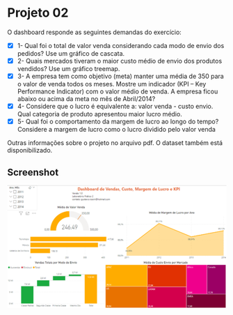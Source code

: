 # Projeto 02

O dashboard responde as seguintes demandas do exercício:

- [x] 1- Qual foi o total de valor venda considerando cada modo de envio dos pedidos? Use 
um gráfico de cascata.
- [x] 2- Quais mercados tiveram o maior custo médio de envio dos produtos vendidos? Use 
um gráfico treemap.
- [x] 3- A empresa tem como objetivo (meta) manter uma média de 350 para o valor de venda 
todos os meses. Mostre um indicador (KPI – Key Performance Indicator) com o valor 
médio de venda. A empresa ficou abaixo ou acima da meta no mês de Abril/2014?
- [x] 4- Considere que o lucro é equivalente a: valor venda - custo envio. Qual categoria de 
produto apresentou maior lucro médio.
- [x] 5- Qual foi o comportamento da margem de lucro ao longo do tempo? Considere a
margem de lucro como o lucro dividido pelo valor venda

Outras informações sobre o projeto no arquivo pdf. O dataset também está disponibilizado.

## Screenshot

![Projeto 2 - Vendas, Custo, Margem de Lucro](https://raw.githubusercontent.com/gustavo-rossin/powerbi/main/projeto02/profit_margin_dashboard.PNG)
